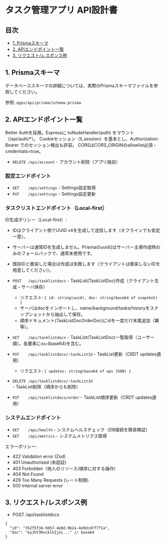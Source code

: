 # タスク管理アプリ API設計書

## 目次

- [1. Prismaスキーマ](#1-prismaスキーマ)
- [2. APIエンドポイント一覧](#2-apiエンドポイント一覧)
- [3. リクエスト/レスポンス例](#3-リクエストレスポンス例)

## 1. Prismaスキーマ

データベーススキーマの詳細については、実際のPrismaスキーマファイルを参照してください。

参照: `apps/api/prisma/schema.prisma`

## 2. APIエンドポイント一覧

Better Authを採用。Expressに toNodeHandler(auth) をマウント（/api/auth/\*）。
Cookieセッション（ll_session）を基本とし、Authorization: Bearer でのセッション検出も許容。
CORSはCORS_ORIGINのallowlist必須・credentials=true。

- `DELETE /api/account` - アカウント削除（アプリ独自）

### 設定エンドポイント

- `GET    /api/settings` - Settings設定取得
- `PUT    /api/settings` - Settings設定更新

### タスクリストエンドポイント（Local-first）

ID生成ポリシー（Local-first）:

- IDはクライアント側でUUID v4を生成して送信します（オフラインでも安定一意）。
- サーバーは通常IDを生成しません。Prismaのuuid()はサーバー主導作成時のみのフォールバックで、通常未使用です。
- 既存IDと衝突した場合は作成は失敗します（クライアントは衝突しないIDを用意してください）。

- `POST   /api/tasklistdocs` - TaskList(TaskListDoc)作成（クライアント生成・サーバ保存）
  - リクエスト: `{ id: string(uuid), doc: string(base64 of snapshot) }`
  - サーバはdocをインポートし、name/background/tasks/historyをスナップショットから抽出して保存。
  - 順序ドキュメント(TaskListDocOrderDoc)にidを一度だけ末尾追加（冪等）。
- `GET    /api/tasklistdocs` - TaskList(TaskListDoc)一覧取得（ユーザー順）。各要素に`doc`(base64)を含む。
- `PUT    /api/tasklistdocs/:taskListId` - TaskList更新（CRDT updates適用）
  - リクエスト: `{ updates: string(base64 of ops JSON) }`
- `DELETE /api/tasklistdocs/:taskListId` - TaskList削除（順序からも削除）
- `PUT    /api/tasklistdocs/order` - TaskList順序更新（CRDT updates適用）

### システムエンドポイント

- `GET    /api/health` - システムヘルスチェック（DB接続を簡易検証）
- `GET    /api/metrics` - システムメトリクス取得

エラーポリシー:

- 422 Validation error (Zod)
- 401 Unauthorized (未認証)
- 403 Forbidden（他人のリソース/順序に対する操作）
- 404 Not Found
- 429 Too Many Requests (レート制限)
- 500 Internal server error

## 3. リクエスト/レスポンス例

- POST /api/tasklistdocs

```
{
  "id": "7b2f5f34-9d57-4e8d-9b2a-4e9dcd7f7f1a",
  "doc": "eyJhY3RvcklkIjoi..." // base64
}
```
